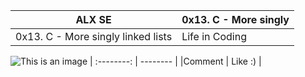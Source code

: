 |   ALX SE   |  0x13. C - More singly  |
| :--------: | -------- |
| 0x13. C - More singly linked lists     | Life in Coding      |
  ![This is an image](https://myoctocat.com/assets/images/base-octocat.svg)
| :--------: | -------- |
|Comment      | Like :)     |